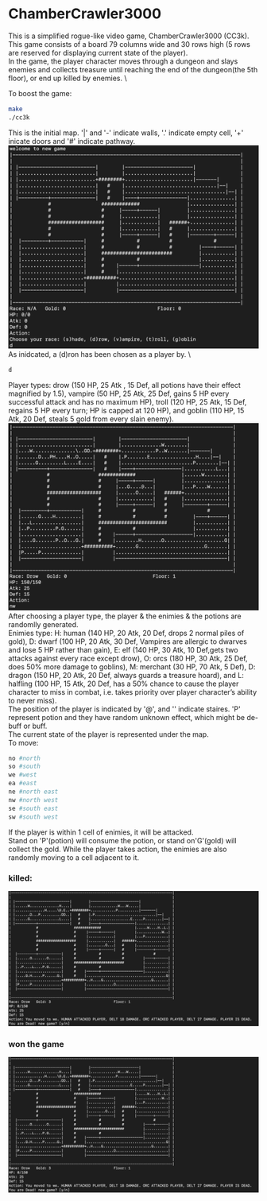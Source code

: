 # ChamberCrawler3000
This is a simplified rogue-like video game, ChamberCrawler3000 (CC3k). \
This game consists of a board 79 columns wide and 30 rows high (5 rows are reserved for displaying current state of the player).  \
In the game, the player character moves through a dungeon and slays enemies and collects treasure until reaching the end of the dungeon(the 5th floor), or end up killed by enemies. \

To boost the game:
``` Bash
make
./cc3k
```
This is the initial map. '|' and '-' indicate walls, '.' indicate empty cell, '+' inicate doors and '#' indicate pathway. \
![](ini.png)
As inidcated, a (d)ron has been chosen as a player by. \
``` Bash
d
```
Player types: drow (150 HP, 25 Atk , 15 Def, all potions have their effect magnified by 1.5), vampire (50 HP, 25 Atk, 25 Def, gains 5 HP every successful attack and has no maximum HP), troll (120 HP, 25 Atk, 15 Def, regains 5 HP every turn; HP is capped at 120 HP), and goblin (110 HP, 15 Atk, 20 Def, steals 5 gold from every slain enemy). \
![](generate_floot.png)
After choosing a player type, the player & the enimies & the potions are randomlly generated. \
Enimies type:  H: human (140 HP, 20 Atk, 20 Def, drops 2 normal piles of gold), D: dwarf (100 HP, 20 Atk, 30 Def, Vampires are allergic to dwarves and lose 5 HP rather than gain), E: elf (140 HP, 30 Atk, 10 Def,gets two attacks against every race except drow), O: orcs (180 HP, 30 Atk, 25 Def, does 50% more damage to goblins), M: merchant (30 HP, 70 Atk, 5 Def), D: dragon (150 HP, 20 Atk, 20 Def, always guards a treasure hoard), and L: halfling (100 HP, 15 Atk, 20 Def, has a 50% chance to cause the player character to miss in combat, i.e. takes priority over player character’s ability to never miss). \
The position of the player is indicated by '@', and '\' indicate staires. 'P' represent potion and they have random unknown effect, which might be de-buff or buff. \
The current state of the player is represented under the map. \
To move:
``` Bash
no #north
so #south
we #west
ea #east
ne #north east
nw #north west
se #south east
sw #south west
```
If the player is within 1 cell of enimies, it will be attacked. \
Stand on 'P'(potion) will consume the potion, or stand on'G'(gold) will collect the gold.
While the player takes action, the enimies are also randomly moving to a cell adjacent to it.
### killed:
![](dead.png)
### won the game
![](dead.png)
``` Bash
```

